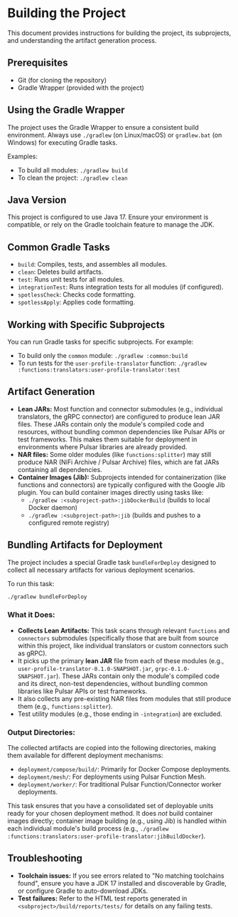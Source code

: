# Building the Project

This document provides instructions for building the project, its subprojects, and understanding the artifact generation process.

## Prerequisites
- Git (for cloning the repository)
- Gradle Wrapper (provided with the project)

## Using the Gradle Wrapper
The project uses the Gradle Wrapper to ensure a consistent build environment. Always use `./gradlew` (on Linux/macOS) or `gradlew.bat` (on Windows) for executing Gradle tasks.

Examples:
- To build all modules: `./gradlew build`
- To clean the project: `./gradlew clean`

## Java Version
This project is configured to use Java 17. Ensure your environment is compatible, or rely on the Gradle toolchain feature to manage the JDK.

## Common Gradle Tasks
- `build`: Compiles, tests, and assembles all modules.
- `clean`: Deletes build artifacts.
- `test`: Runs unit tests for all modules.
- `integrationTest`: Runs integration tests for all modules (if configured).
- `spotlessCheck`: Checks code formatting.
- `spotlessApply`: Applies code formatting.

## Working with Specific Subprojects
You can run Gradle tasks for specific subprojects. For example:
- To build only the `common` module: `./gradlew :common:build`
- To run tests for the `user-profile-translator` function: `./gradlew :functions:translators:user-profile-translator:test`

## Artifact Generation
- **Lean JARs:** Most function and connector submodules (e.g., individual translators, the gRPC connector) are configured to produce lean JAR files. These JARs contain only the module's compiled code and resources, without bundling common dependencies like Pulsar APIs or test frameworks. This makes them suitable for deployment in environments where Pulsar libraries are already provided.
- **NAR files:** Some older modules (like `functions:splitter`) may still produce NAR (NiFi Archive / Pulsar Archive) files, which are fat JARs containing all dependencies.
- **Container Images (Jib):** Subprojects intended for containerization (like functions and connectors) are typically configured with the Google Jib plugin. You can build container images directly using tasks like:
  - `./gradlew :<subproject-path>:jibDockerBuild` (builds to local Docker daemon)
  - `./gradlew :<subproject-path>:jib` (builds and pushes to a configured remote registry)

## Bundling Artifacts for Deployment

The project includes a special Gradle task `bundleForDeploy` designed to collect all necessary artifacts for various deployment scenarios.

To run this task:
```bash
./gradlew bundleForDeploy
```

### What it Does:
-   **Collects Lean Artifacts:** This task scans through relevant `functions` and `connectors` submodules (specifically those that are built from source within this project, like individual translators or custom connectors such as gRPC).
-   It picks up the primary **lean JAR** file from each of these modules (e.g., `user-profile-translator-0.1.0-SNAPSHOT.jar`, `grpc-0.1.0-SNAPSHOT.jar`). These JARs contain only the module's compiled code and its direct, non-test dependencies, without bundling common libraries like Pulsar APIs or test frameworks.
-   It also collects any pre-existing NAR files from modules that still produce them (e.g., `functions:splitter`).
-   Test utility modules (e.g., those ending in `-integration`) are excluded.

### Output Directories:
The collected artifacts are copied into the following directories, making them available for different deployment mechanisms:
-   `deployment/compose/build/`: Primarily for Docker Compose deployments.
-   `deployment/mesh/`: For deployments using Pulsar Function Mesh.
-   `deployment/worker/`: For traditional Pulsar Function/Connector worker deployments.

This task ensures that you have a consolidated set of deployable units ready for your chosen deployment method. It does *not* build container images directly; container image building (e.g., using Jib) is handled within each individual module's build process (e.g., `./gradlew :functions:translators:user-profile-translator:jibBuildDocker`).

## Troubleshooting
- **Toolchain issues:** If you see errors related to "No matching toolchains found", ensure you have a JDK 17 installed and discoverable by Gradle, or configure Gradle to auto-download JDKs.
- **Test failures:** Refer to the HTML test reports generated in `<subproject>/build/reports/tests/` for details on any failing tests.
```
